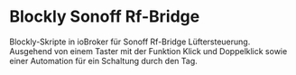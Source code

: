 # Blockly Sonoff Rf-Bridge
Blockly-Skripte in ioBroker für Sonoff Rf-Bridge Lüftersteuerung. Ausgehend von einem Taster mit der Funktion Klick und Doppelklick sowie einer Automation für ein Schaltung durch den Tag.
